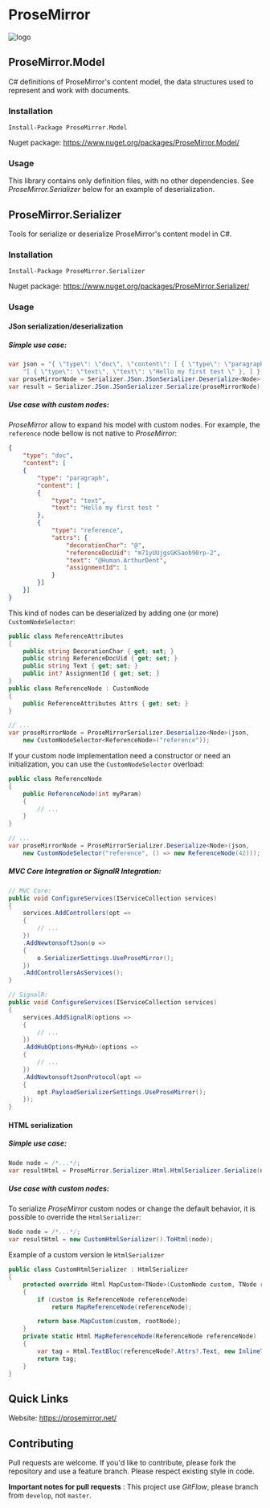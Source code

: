 # ProseMirror

![logo](https://avatars.githubusercontent.com/u/13659461)

## ProseMirror.Model
C# definitions of ProseMirror's content model, the data structures used to represent and work with documents.

### Installation 

```
Install-Package ProseMirror.Model
```

Nuget package: https://www.nuget.org/packages/ProseMirror.Model/

### Usage
This library contains only definition files, with no other dependencies. See *ProseMirror.Serializer* below for an example of deserialization. 

## ProseMirror.Serializer 
Tools for serialize or deserialize ProseMirror's content model in C#.

### Installation 

```
Install-Package ProseMirror.Serializer
```

Nuget package: https://www.nuget.org/packages/ProseMirror.Serializer/

### Usage

#### JSon serialization/deserialization

##### Simple use case: 

```c#
var json = "{ \"type\": \"doc\", \"content\": [ { \"type\": \"paragraph\", \"content\": " +
    "[ { \"type\": \"text\", \"text\": \"Hello my first test \" }, ] } ] }";
var proseMirrorNode = Serializer.JSon.JSonSerializer.Deserialize<Node>(json);
var result = Serializer.JSon.JSonSerializer.Serialize(proseMirrorNode);
```

##### Use case with custom nodes:

*ProseMirror* allow to expand his model with custom nodes. For example, the `reference` node bellow is not native to *ProseMirror*:
```json
{
    "type": "doc",
    "content": [
    {
        "type": "paragraph",
        "content": [
        {
            "type": "text",
            "text": "Hello my first test "
        },
        {
            "type": "reference",
            "attrs": {
                "decorationChar": "@",
                "referenceDocUid": "m71yUUjgsGKSaob90rp-2",
                "text": "@Human.ArthurDent",
                "assignmentId": 1
            }
        }]
    }]
}
```

This kind of nodes can be deserialized by adding one (or more) `CustomNodeSelector`:

```c#
public class ReferenceAttributes 
{
    public string DecorationChar { get; set; }
    public string ReferenceDocUid { get; set; }
    public string Text { get; set; }
    public int? AssignmentId { get; set; }
}
public class ReferenceNode : CustomNode
{
    public ReferenceAttributes Attrs { get; set; }
}

// ...
var proseMirrorNode = ProseMirrorSerializer.Deserialize<Node>(json, 
    new CustomNodeSelector<ReferenceNode>("reference"));
```

If your custom node implementation need a constructor or need an initialization, you can use the `CustomNodeSelector` overload:

```c#
public class ReferenceNode 
{
    public ReferenceNode(int myParam)
    {
        // ...
    }
}

// ...
var proseMirrorNode = ProseMirrorSerializer.Deserialize<Node>(json, 
    new CustomNodeSelector("reference", () => new ReferenceNode(42)));
```

##### MVC Core Integration or SignalR Integration: 

```c#
// MVC Core:
public void ConfigureServices(IServiceCollection services)
{
    services.AddControllers(opt =>
    {
        // ...
    })
    .AddNewtonsoftJson(o =>
    {
        o.SerializerSettings.UseProseMirror();
    })
    .AddControllersAsServices();
}

// SignalR:
public void ConfigureServices(IServiceCollection services)
{
    services.AddSignalR(options =>
    {
        // ...
    })
    .AddHubOptions<MyHub>(options =>
    {
        // ...
    })
    .AddNewtonsoftJsonProtocol(opt =>
    {
        opt.PayloadSerializerSettings.UseProseMirror();
    });
}
```

#### HTML serialization

##### Simple use case: 

```c#
Node node = /*...*/;
var resultHtml = ProseMirror.Serializer.Html.HtmlSerializer.Serialize(node);
```

##### Use case with custom nodes:
To serialize *ProseMirror* custom nodes or change the default behavior, it is possible to override the `HtmlSerializer`:

```c#
Node node = /*...*/;
var resultHtml = new CustomHtmlSerializer().ToHtml(node);
```

Example of a custom version le `HtmlSerializer`

```c#
public class CustomHtmlSerializer : HtmlSerializer
{
    protected override Html MapCustom<TNode>(CustomNode custom, TNode rootNode) 
    {
        if (custom is ReferenceNode referenceNode)
            return MapReferenceNode(referenceNode);

        return base.MapCustom(custom, rootNode);
    }
    private static Html MapReferenceNode(ReferenceNode referenceNode)
    {
        var tag = Html.TextBloc(referenceNode?.Attrs?.Text, new InlineTag("strong", KeyValuePair.Create("class", "reference")));
        return tag;
    }
}
```

## Quick Links
Website: https://prosemirror.net/

## Contributing
Pull requests are welcome. If you'd like to contribute, please fork the repository and use a feature branch. Please respect existing style in code.

**Important notes for pull requests** : This project use *GitFlow*, please branch from `develop`, not `master`.
